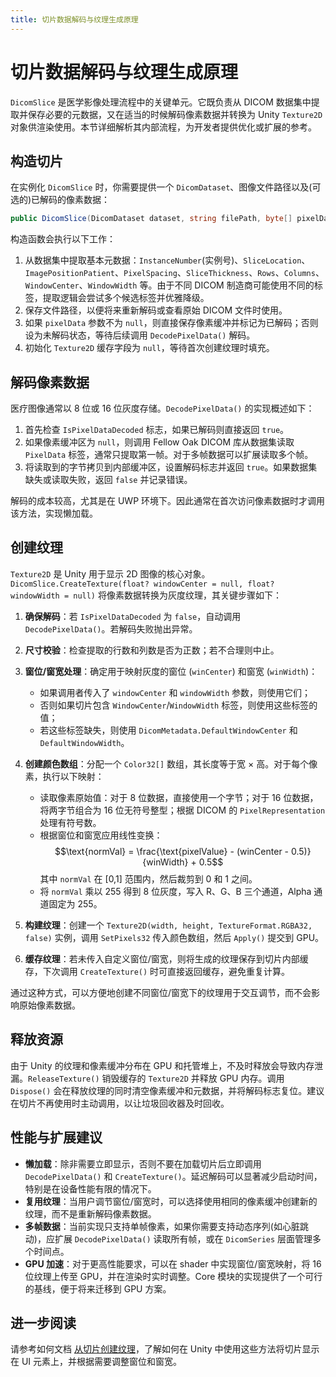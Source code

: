 ```yaml
---
title: 切片数据解码与纹理生成原理
---
```


# 切片数据解码与纹理生成原理

`DicomSlice` 是医学影像处理流程中的关键单元。它既负责从 DICOM 数据集中提取并保存必要的元数据，又在适当的时候解码像素数据并转换为 Unity `Texture2D` 对象供渲染使用。本节详细解析其内部流程，为开发者提供优化或扩展的参考。

## 构造切片

在实例化 `DicomSlice` 时，你需要提供一个 `DicomDataset`、图像文件路径以及(可选的)已解码的像素数据：

```csharp
public DicomSlice(DicomDataset dataset, string filePath, byte[] pixelData = null)
```

构造函数会执行以下工作：

1. 从数据集中提取基本元数据：`InstanceNumber`(实例号)、`SliceLocation`、`ImagePositionPatient`、`PixelSpacing`、`SliceThickness`、`Rows`、`Columns`、`WindowCenter`、`WindowWidth` 等。由于不同 DICOM 制造商可能使用不同的标签，提取逻辑会尝试多个候选标签并优雅降级。
2. 保存文件路径，以便将来重新解码或查看原始 DICOM 文件时使用。
3. 如果 `pixelData` 参数不为 `null`，则直接保存像素缓冲并标记为已解码；否则设为未解码状态，等待后续调用 `DecodePixelData()` 解码。
4. 初始化 `Texture2D` 缓存字段为 `null`，等待首次创建纹理时填充。

## 解码像素数据

医疗图像通常以 8 位或 16 位灰度存储。`DecodePixelData()` 的实现概述如下：

1. 首先检查 `IsPixelDataDecoded` 标志，如果已解码则直接返回 `true`。
2. 如果像素缓冲区为 `null`，则调用 Fellow Oak DICOM 库从数据集读取 `PixelData` 标签，通常只提取第一帧。对于多帧数据可以扩展读取多个帧。
3. 将读取到的字节拷贝到内部缓冲区，设置解码标志并返回 `true`。如果数据集缺失或读取失败，返回 `false` 并记录错误。

解码的成本较高，尤其是在 UWP 环境下。因此通常在首次访问像素数据时才调用该方法，实现懒加载。

## 创建纹理

`Texture2D` 是 Unity 用于显示 2D 图像的核心对象。`DicomSlice.CreateTexture(float? windowCenter = null, float? windowWidth = null)` 将像素数据转换为灰度纹理，其关键步骤如下：

1. **确保解码**：若 `IsPixelDataDecoded` 为 `false`，自动调用 `DecodePixelData()`。若解码失败抛出异常。
2. **尺寸校验**：检查提取的行数和列数是否为正数；若不合理则中止。
3. **窗位/窗宽处理**：确定用于映射灰度的窗位 (`winCenter`) 和窗宽 (`winWidth`)：
   - 如果调用者传入了 `windowCenter` 和 `windowWidth` 参数，则使用它们；
   - 否则如果切片包含 `WindowCenter`/`WindowWidth` 标签，则使用这些标签的值；
   - 若这些标签缺失，则使用 `DicomMetadata.DefaultWindowCenter` 和 `DefaultWindowWidth`。

4. **创建颜色数组**：分配一个 `Color32[]` 数组，其长度等于宽 × 高。对于每个像素，执行以下映射：
   - 读取像素原始值：对于 8 位数据，直接使用一个字节；对于 16 位数据，将两字节组合为 16 位无符号整型；根据 DICOM 的 `PixelRepresentation` 处理有符号数。  
   - 根据窗位和窗宽应用线性变换：
     $$\text{normVal} = \frac{\text{pixelValue} - (winCenter - 0.5)}{winWidth} + 0.5$$
     其中 `normVal` 在 [0,1] 范围内，然后裁剪到 0 和 1 之间。
   - 将 `normVal` 乘以 255 得到 8 位灰度，写入 R、G、B 三个通道，Alpha 通道固定为 255。

5. **构建纹理**：创建一个 `Texture2D(width, height, TextureFormat.RGBA32, false)` 实例，调用 `SetPixels32` 传入颜色数组，然后 `Apply()` 提交到 GPU。
6. **缓存纹理**：若未传入自定义窗位/窗宽，则将生成的纹理保存到切片内部缓存，下次调用 `CreateTexture()` 时可直接返回缓存，避免重复计算。

通过这种方式，可以方便地创建不同窗位/窗宽下的纹理用于交互调节，而不会影响原始像素数据。

## 释放资源

由于 Unity 的纹理和像素缓冲分布在 GPU 和托管堆上，不及时释放会导致内存泄漏。`ReleaseTexture()` 销毁缓存的 `Texture2D` 并释放 GPU 内存。调用 `Dispose()` 会在释放纹理的同时清空像素缓冲和元数据，并将解码标志复位。建议在切片不再使用时主动调用，以让垃圾回收器及时回收。

## 性能与扩展建议

* **懒加载**：除非需要立即显示，否则不要在加载切片后立即调用 `DecodePixelData()` 和 `CreateTexture()`。延迟解码可以显著减少启动时间，特别是在设备性能有限的情况下。
* **复用纹理**：当用户调节窗位/窗宽时，可以选择使用相同的像素缓冲创建新的纹理，而不是重新解码像素数据。
* **多帧数据**：当前实现只支持单帧像素，如果你需要支持动态序列(如心脏跳动)，应扩展 `DecodePixelData()` 读取所有帧，或在 `DicomSeries` 层面管理多个时间点。
* **GPU 加速**：对于更高性能要求，可以在 shader 中实现窗位/窗宽映射，将 16 位纹理上传至 GPU，并在渲染时实时调整。Core 模块的实现提供了一个可行的基线，便于将来迁移到 GPU 方案。

## 进一步阅读

请参考如何文档 [从切片创建纹理](/guide/core/how_to/04_create_texture_from_slice.md)，了解如何在 Unity 中使用这些方法将切片显示在 UI 元素上，并根据需要调整窗位和窗宽。
